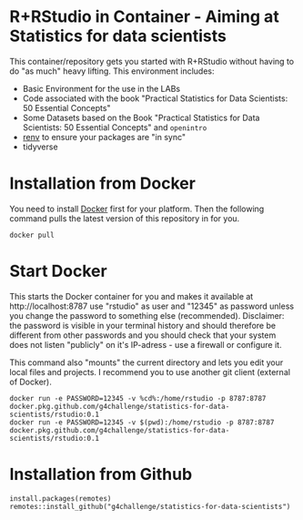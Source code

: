 # R+RStudio in Container - Aiming at Statistics for data scientists

This container/repository gets you started with R+RStudio without having to do "as much" heavy lifting. This environment includes:

- Basic Environment for the use in the LABs
- Code associated with the book "Practical Statistics for Data Scientists: 50 Essential Concepts"
- Some Datasets based on the Book "Practical Statistics for Data Scientists: 50 Essential Concepts" and `openintro`
- [renv](https://rstudio.github.io/renv/index.html) to ensure your packages are "in sync"
- []() tidyverse

# Installation from Docker

You need to install [Docker](https://docs.docker.com/get-docker/) first for your platform. Then the following command pulls the latest version of this repository in for you.

```
docker pull
```


# Start Docker
This starts the Docker container for you and makes it available at http://localhost:8787 use "rstudio" as user and "12345" as password unless you change the password to something else (recommended). Disclaimer: the password is visible in your terminal history and should therefore be different from other passwords and you should check that your system does not listen "publicly" on it's IP-adress - use a firewall or configure it.

This command also "mounts" the current directory and lets you edit your local files and projects. I recommend you to use another git client (external of Docker).

```
docker run -e PASSWORD=12345 -v %cd%:/home/rstudio -p 8787:8787 docker.pkg.github.com/g4challenge/statistics-for-data-scientists/rstudio:0.1
docker run -e PASSWORD=12345 -v $(pwd):/home/rstudio -p 8787:8787 docker.pkg.github.com/g4challenge/statistics-for-data-scientists/rstudio:0.1

```

# Installation from Github

```
install.packages(remotes)
remotes::install_github("g4challenge/statistics-for-data-scientists")
```


